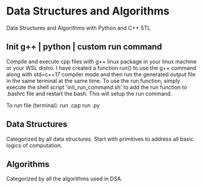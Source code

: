 # Data Structures and Algorithms
Data Structures and Algorithms with Python and C++ STL

## Init g++ | python | custom run command
Compile and execute cpp files with g++ linux package in your linux machine or your WSL distro. I have created a function run() to use the g++ command along with std=c++17 compiler mode and then run the generated output file in the same terminal at the same time.
To use the run function, simply execute the shell script 'init_run_command.sh' to add the run function to .bashrc file and restart the bash. This will setup the run command.

To run file (terminal):
run <somecppfilename>.cpp
run <somepythonfilename>.py

## Data Structures
Categorized by all data structures. Start with primitives to address all basic logics of computation.

## Algorithms
Categorized by all the algorithms used in DSA.
